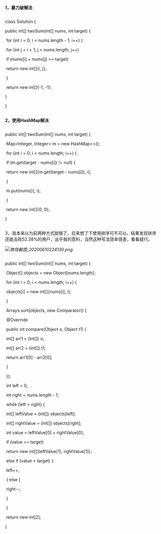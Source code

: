 **1，暴力破解法**



```java

```

class Solution {

  public int[] twoSum(int[] nums, int target) {

​    for (int i = 0; i < nums.length - 1; i++) {

​      for (int j = i + 1; j < nums.length; j++)

​        if (nums[i] + nums[j] == target)

​          return new int[]{i, j};

​    }

​    return new int[]{-1, -1};

  }

}

```java

```

**2，使用HashMap解决**

```java

```

  public int[] twoSum(int[] nums, int target) {

​    Map<Integer, Integer> m = new HashMap<>();

​    for (int i = 0; i < nums.length; i++) {

​      if (m.get(target - nums[i]) != null) {

​        return new int[]{m.get(target - nums[i]), i};

​      }

​      m.put(nums[i], i);

​    }

​    return new int[]{0, 0};

  }

```java

```

3，我本来以为前两种方式就够了，后来想了下使用排序可不可以，结果发现排序还能击败52.38%的用户，出乎我的意料，当然这种写法效率很差，看看就行。

*![微信截图_20200610224130.png](https://pic.leetcode-cn.com/a8c267f2b29ba4eb48b0b21fe94eeae1ce969d959cfe34f2d758379e4dbb872f-%E5%BE%AE%E4%BF%A1%E6%88%AA%E5%9B%BE_20200610224130.png)*



```java

```

  public int[] twoSum(int[] nums, int target) {

​    Object[] objects = new Object[nums.length];

​    for (int i = 0; i < nums.length; i++) {

​      objects[i] = new int[]{nums[i], i};

​    }

​    Arrays.sort(objects, new Comparator<Object>() {



​      @Override

​      public int compare(Object o, Object t1) {

​        int[] arr1 = (int[]) o;

​        int[] arr2 = (int[]) t1;

​        return arr1[0] - arr2[0];

​      }

​    });

​    int left = 0;

​    int right = nums.length - 1;

​    while (left < right) {

​      int[] leftValue = (int[]) objects[left];

​      int[] rightValue = (int[]) objects[right];

​      int value = leftValue[0] + rightValue[0];

​      if (value == target)

​        return new int[]{leftValue[1], rightValue[1]};

​      else if (value < target) {

​        left++;

​      } else {

​        right--;

​      }

​    }

​    return new int[2];

  }

```java

```

